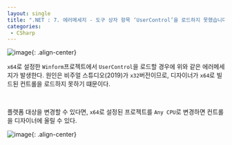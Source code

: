 ```yaml
---
layout: single
title: ".NET : 7. 에러메세지 - 도구 상자 항목 ‘UserControl’을 로드하지 못했습니다. 해당 항목은 도구 상자에서 제거됩니다. "
categories:
 - CSharp
---
```


![image](https://user-images.githubusercontent.com/38006679/161206712-e1747a07-b5ba-421d-8409-19fc7b8ea159.png){: .align-center}

`x64`로 설정한 `Winform`프로젝트에서 `UserControl`을 로드할 경우에 위와 같은 에러메세지가 발생한다. 원인은 비주얼 스튜디오(2019)가 `x32`버전이므로, 디자이너가 `x64`로 빌드된 컨트롤을 로드하지 못하기 떄문이다.

<br/>

플랫폼 대상을 변경할 수 있다면, `x64`로 설정된 프로젝트를 `Any CPU`로 변경하면 컨트롤을 디자이너에 올릴 수 있다.

![image](https://user-images.githubusercontent.com/38006679/161206746-df5a7767-4543-4218-903f-1b5b0d47eab3.png){: .align-center}